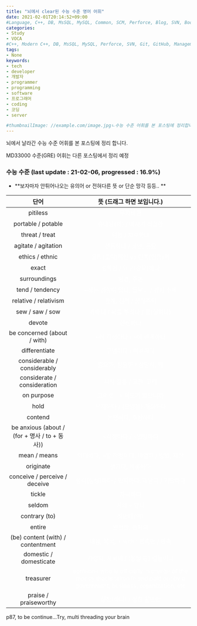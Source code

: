 ```yaml
---
title: "뇌에서 clear된 수능 수준 영어 어휘"
date: 2021-02-01T20:14:52+09:00
#Language, C++, DB, MsSQL, MySQL, Common, SCM, Perforce, Blog, SVN, Book, Study, VOCA
categories:
- Study
- VOCA
#C++, Modern C++, DB, MsSQL, MySQL, Perforce, SVN, Git, GitHub, Management, Blog, Hugo, Architecture
tags:
- None
keywords:
- tech
- developer
- 개발자
- programmer
- programming
- software
- 프로그래머
- coding
- 코딩
- server

#thumbnailImage: //example.com/image.jpgㄴ수능 수준 어휘를 본 포스팅에 정리합니다.
---
```


뇌에서 날라간 수능 수준 어휘를 본 포스팅에 정리 합니다.

MD33000 수준(GRE) 어휘는 다른 포스팅에서 정리 예정

<!--more-->

  

  

### 수능 수준 (last update : 21-02-06, progressed : 16.9%)

- **보자마자 안튀어나오는 유의어 or 전혀다른 뜻 or 단순 망각 등등.. **

| 단어 | 뜻 (드래그 하면 보입니다.)             |
| :--: | :-----------------------------------: |
| pitiless | <span style="color:white">무자비한</span> |
| portable / potable | <span style="color:white">휴대용(의) / 마시기 적합한</span> |
| threat / treat | <span style="color:white">위협 / 치료하다</span> |
| agitate / agitation | <span style="color:white">선동하다 / 불안, 동요</span> |
| ethics / ethnic | <span style="color:white">윤리(도덕)적인 vs 민족(인종)의</span> |
| exact | <span style="color:white">정확한 / 요구(강요)하다</span> |
| surroundings | <span style="color:white">환경, 주변</span> |
| tend / tendency | <span style="color:white">~하는 경향이 있다, 돌보다 / 경향 추세</span> |
| relative / relativism | <span style="color:white">관계, 친척 / 상대주의 </span> |
| sew / saw / sow | <span style="color:white">꿰매다 / 씨를 뿌리다 / 톱(질하다)</span> |
| devote | <span style="color:white">헌신하다</span> |
| be concerned (about / with) | <span style="color:white">~에 걱정하다 / ~에 관계하다</span> |
| differentiate | <span style="color:white">구별하다 / 미분하다</span> |
| considerable / considerably | <span style="color:white">중요한, 상당한 / 상당히, 꽤</span> |
| considerate / consideration | <span style="color:white">사려 깊은 / 고찰, 고려</span> |
| on purpose | <span style="color:white">고의로 -> 의도가 있으니까</span> |
| hold | <span style="color:white">유지하다 / (모임을) 개최하다</span> |
| contend | <span style="color:white">논쟁하다, 주장하다</span> |
| be anxious (about / (for + 명사 / to + 동사)) | <span style="color:white">~걱정하다 / ~열망하다</span> |
| mean / means | <span style="color:white">의미하다, ~할 작정이다, 비열한 / 방법, 재산</span> |
| originate | <span style="color:white">생기다, 비롯하다</span> |
| conceive / perceive / deceive | <span style="color:white">생각(상상)하다 / 인지하다, 깨닫다 / 기만하다</span> |
| tickle | <span style="color:white">자극하다</span> |
| seldom | <span style="color:white">거의 ~ 않다</span> |
| contrary (to) | <span style="color:white">정반대(의)</span> |
| entire | <span style="color:white">완전한, 전체의</span> |
| (be) content (with) / contentment | <span style="color:white">내용, 목록, + with : 만족한 / 만족</span> |
| domestic / domesticate | <span style="color:white">가정의, 자국의 / (동물 등) 길들이다</span> |
| treasurer | <span style="color:white">someone who is officially in charge of the money that is taken in and paid out by a government, business, organization, etc</span> |
| praise / praiseworthy | <span style="color:white">칭찬(하다) / 칭찬 할만한</span> |



p87, to be continue...Try, multi threading your brain